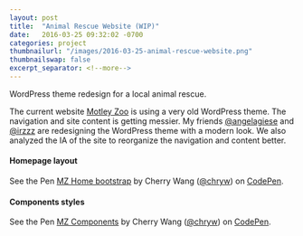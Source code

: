 ```yaml
---
layout: post
title:  "Animal Rescue Website (WIP)"
date:   2016-03-25 09:32:02 -0700
categories: project
thumbnailurl: "/images/2016-03-25-animal-rescue-website.png"
thumbnailswap: false
excerpt_separator: <!--more-->
---
```

WordPress theme redesign for a local animal rescue.

<!--more-->

The current website <a href="http://motleyzoo.org/" target="_blank" class="link">Motley Zoo</a> is using a very old WordPress theme. The navigation and site content is getting messier. My friends <a href="https://github.com/angelagiese" target="_blank" class="link">@angelagiese</a> and <a href="https://github.com/irzzz" target="_blank" class="link">@irzzz</a> are redesigning the WordPress theme with a modern look. We also analyzed the IA of the site to reorganize the navigation and content better.

#### Homepage layout

<p data-height="800" data-theme-id="light" data-slug-hash="vLVyKV" data-default-tab="result" data-user="chryw" data-embed-version="2" class="codepen">See the Pen <a href="http://codepen.io/chryw/pen/vLVyKV/">MZ Home bootstrap</a> by Cherry Wang (<a href="http://codepen.io/chryw">@chryw</a>) on <a href="http://codepen.io">CodePen</a>.</p>
<script async src="//assets.codepen.io/assets/embed/ei.js"></script>

#### Components styles

<p data-height="800" data-theme-id="light" data-slug-hash="MyvpRV" data-default-tab="result" data-user="chryw" data-embed-version="2" class="codepen">See the Pen <a href="http://codepen.io/chryw/pen/MyvpRV/">MZ Components</a> by Cherry Wang (<a href="http://codepen.io/chryw">@chryw</a>) on <a href="http://codepen.io">CodePen</a>.</p>
<script async src="//assets.codepen.io/assets/embed/ei.js"></script>
